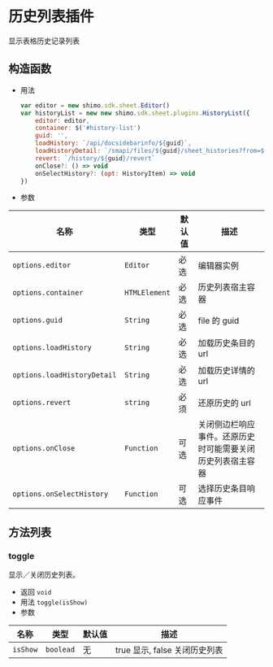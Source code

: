 # 历史列表插件

显示表格历史记录列表

## 构造函数

* 用法

  ```js
  var editor = new shimo.sdk.sheet.Editor()
  var historyList = new new shimo.sdk.sheet.plugins.HistoryList({
      editor: editor,
      container: $('#history-list')
      guid: '',
      loadHistory: `/api/docsidebarinfo/${guid}`,
      loadHistoryDetail: `/smapi/files/${guid}/sheet_histories?from=${from}&to=${to}`,
      revert: `/history/${guid}/revert`
      onClose?: () => void 
      onSelectHistory?: (opt: HistoryItem) => void 
  })
  ```

* 参数

| 名称               | 类型      | 默认值  | 描述             |
| ------------------ | --------- | ------- | ---------------- |
| `options.editor` | `Editor` | 必选 | 编辑器实例 |
| `options.container` | `HTMLElement` | 必选 | 历史列表宿主容器 |
| `options.guid` | `String` | 必选 | file 的 guid |
| `options.loadHistory` | `String` | 必选 | 加载历史条目的 url |
| `options.loadHistoryDetail` | `String` | 必选 | 加载历史详情的 url |
| `options.revert` | `string` | 必须 | 还原历史的 url |
| `options.onClose` | `Function` | 可选 | 关闭侧边栏响应事件。还原历史时可能需要关闭历史列表宿主容器 |
| `options.onSelectHistory` | `Function` | 可选 | 选择历史条目响应事件|

## 方法列表

### toggle

显示／关闭历史列表。

* 返回 `void`
* 用法 `toggle(isShow)`
* 参数

| 名称                | 类型          | 默认值 | 描述         |
| ------------------- | ------------- | ------ | ------------ |
| `isShow`   | `boolead`      | 无     | true 显示, false 关闭历史列表    |